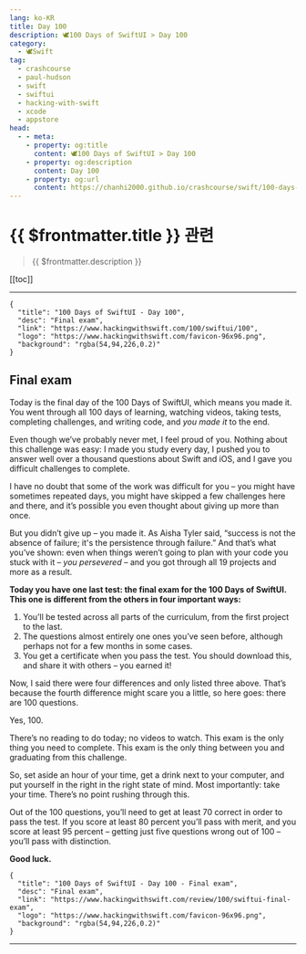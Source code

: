 ```yaml
---
lang: ko-KR
title: Day 100
description: 🕊️100 Days of SwiftUI > Day 100
category:
  - 🕊️Swift
tag: 
  - crashcourse
  - paul-hudson
  - swift
  - swiftui
  - hacking-with-swift
  - xcode
  - appstore
head:
  - - meta:
    - property: og:title
      content: 🕊️100 Days of SwiftUI > Day 100
    - property: og:description
      content: Day 100
    - property: og:url
      content: https://chanhi2000.github.io/crashcourse/swift/100-days-of-swiftui/100.html
---
```


# {{ $frontmatter.title }} 관련

> {{ $frontmatter.description }}

[[toc]]

---

```component VPCard
{
  "title": "100 Days of SwiftUI - Day 100",
  "desc": "Final exam",
  "link": "https://www.hackingwithswift.com/100/swiftui/100",
  "logo": "https://www.hackingwithswift.com/favicon-96x96.png",
  "background": "rgba(54,94,226,0.2)"
}
```

## Final exam

Today is the final day of the 100 Days of SwiftUI, which means you made it. You went through all 100 days of learning, watching videos, taking tests, completing challenges, and writing code, and _you made it_ to the end.

Even though we’ve probably never met, I feel proud of you. Nothing about this challenge was easy: I made you study every day, I pushed you to answer well over a thousand questions about Swift and iOS, and I gave you difficult challenges to complete.

I have no doubt that some of the work was difficult for you – you might have sometimes repeated days, you might have skipped a few challenges here and there, and it’s possible you even thought about giving up more than once.

But you didn’t give up – you made it. As Aisha Tyler said, “success is not the absence of failure; it's the persistence through failure.” And that’s what you’ve shown: even when things weren’t going to plan with your code you stuck with it – _you persevered_ – and you got through all 19 projects and more as a result.

__Today you have one last test: the final exam for the 100 Days of SwiftUI. This one is different from the others in four important ways:__

1. You’ll be tested across all parts of the curriculum, from the first project to the last.
2. The questions almost entirely one ones you’ve seen before, although perhaps not for a few months in some cases.
3. You get a certificate when you pass the test. You should download this, and share it with others – you earned it!

Now, I said there were four differences and only listed three above. That’s because the fourth difference might scare you a little, so here goes: there are 100 questions.

Yes, 100.

There’s no reading to do today; no videos to watch. This exam is the only thing you need to complete. This exam is the only thing between you and graduating from this challenge.

So, set aside an hour of your time, get a drink next to your computer, and put yourself in the right in the right state of mind. Most importantly: take your time. There’s no point rushing through this.

Out of the 100 questions, you’ll need to get at least 70 correct in order to pass the test. If you score at least 80 percent you’ll pass with merit, and you score at least 95 percent – getting just five questions wrong out of 100 – you’ll pass with distinction.

__Good luck.__


```component VPCard
{
  "title": "100 Days of SwiftUI - Day 100 - Final exam",
  "desc": "Final exam",
  "link": "https://www.hackingwithswift.com/review/100/swiftui-final-exam",
  "logo": "https://www.hackingwithswift.com/favicon-96x96.png",
  "background": "rgba(54,94,226,0.2)"
}

```

---

<TagLinks />